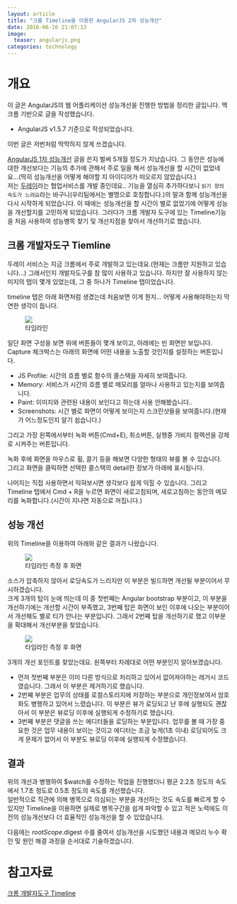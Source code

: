```yaml
---
layout: article
title: "크롬 Timeline을 이용한 AngularJS 2차 성능개선"
date: 2016-06-16 21:07:13
image:
  teaser: angularjs.png
categories: technology
---
```


# 개요

이 글은 AngularJS의 웹 어플리케이션 성능개선을 진행한 방법을 정리한 글입니다. 맥 크롬 기반으로 글을 작성했습니다.  
- AngularJS v1.5.7 기준으로 작성되었습니다.  

이번 글은 저번처럼 딱딱하지 않게 쓰겠습니다.  

 [AngularJS 1차 성능개선](http://kbs0327.github.io/blog/technology/angularjs-improve-performance/) 글을 쓴지 벌써 5개월 정도가 지났습니다. 그 동안은 성능에 대한 개선보다는 기능의 추가에 관해서 주로 일을 해서 성능개선을 할 시간이 없었네요...(딱히 성능개선을 어떻게 해야할 지 아이디어가 떠오르지 않았습니다.)   
 저는 [두레이](http://dooray.toast.com/)라는 협업서비스를 개발 중인데요.. 기능을 열심히 추가하다보니 `읽기 창의 속도가 느려요`라는 바구니(우리팀에서는 별명으로 호칭합니다.)의 말과 함께 성능개선을 다시 시작하게 되었습니다. 이 때에는 성능개선을 할 시간이 별로 없었기에 어떻게 성능을 개선할지를 고민하게 되었습니다. 그러다가 크롬 개발자 도구에 있는 Timeline기능을 처음 사용하여 성능병목 찾기 및 개선지점을 찾아서 개선하기로 했습니다.  

## 크롬 개발자도구 Tiemline  

 두레이 서비스는 지금 크롬에서 주로 개발하고 있는데요.(현재는 크롬만 지원하고 있습니다...) 그래서인지 개발자도구를 참 많이 사용하고 있습니다. 하지만 잘 사용하지 않는 미지의 탭이 몇개 있었는데, 그 중 하나가 Timeline 탭이었습니다.  

 timeline 탭은 아래 화면처럼 생겼는데 처음보면 이게 뭔지... 어떻게 사용해야하는지 막연한 생각이 듭니다.  

<figure>
	<a href="//kbs0327.github.io/blog/images/timeline_empty.jpg"><img src="//kbs0327.github.io/blog/images/timeline_empty.jpg"></a>
	<figcaption>타임라인</figcaption>
</figure>

 일단 화면 구성을 보면 위에 버튼들이 몇개 보이고, 아래에는 빈 화면만 보입니다. Capture 체크박스는 아래의 화면에 어떤 내용을 노출할 것인지를 설정하는 버튼입니다.  

 - JS Profile: 시간의 흐름 별로 함수의 콜스택을 자세히 보여줍니다.  
 - Memory: 서비스가 시간의 흐름 별로 메모리를 얼마나 사용하고 있는지를 보여줍니다.  
 - Paint: 이미지와 관련된 내용이 보인다고 하는데 사용 안해봤습니다..  
 - Screenshots: 시간 별로 화면이 어떻게 보이는지 스크린샷들을 보여줍니다.(현재가 어느정도인지 알기 쉽습니다.)  

 그리고 가장 왼쪽에서부터 녹화 버튼(Cmd+E), 취소버튼, 실행중 가비지 컬렉션을 강제로 시켜주는 버튼입니다.  

 녹화 후에 화면을 마우스로 휠, 끌기 등을 해보면 다양한 형태의 뷰를 볼 수 있습니다.  
 그리고 화면을 클릭하면 선택한 콜스택의 detail한 정보가 아래에 표시됩니다.  

 나머지는 직접 사용하면서 익혀보시면 생각보다 쉽게 익힐 수 있습니다. 그리고 Timeline 탭에서 Cmd + R을 누르면 화면이 새로고침되며, 새로고침하는 동안의 메모리를 녹화합니다.(시간이 지나면 자동으로 꺼집니다.)  

## 성능 개선  

 위의 Timeline을 이용하여 아래와 같은 결과가 나왔습니다.  

<figure>
	<a href="//kbs0327.github.io/blog/images/timeline_full.jpg"><img src="//kbs0327.github.io/blog/images/timeline_full.jpg"></a>
	<figcaption>타임라인 측정 후 화면</figcaption>
</figure>

 소스가 압축하지 않아서 로딩속도가 느리지만 이 부분은 빌드하면 개선될 부분이어서 무시하겠습니다.  
 크게 3개의 탑이 눈에 띄는데 이 중 첫번째는 Angular bootstrap 부분이고, 이 부분을 개선하기에는 개선할 시간이 부족했고, 3번째 탑은 화면이 보인 이후에 나오는 부분이어서 개선해도 별로 티가 안나는 부분입니다. 그래서 2번째 탑을 개선하기로 했고 이부분을 확대해서 개선부분을 찾았습니다.  

<figure>
	<a href="//kbs0327.github.io/blog/images/timeline_expansion.jpg"><img src="//kbs0327.github.io/blog/images/timeline_expansion.jpg"></a>
	<figcaption>타임라인 측정 후 화면</figcaption>
</figure>

 3개의 개선 포인트를 찾았는데요. 왼쪽부터 차례대로 어떤 부분인지 알아보겠습니다. 

 - 먼저 첫번째 부분은 이미 다른 방식으로 처리하고 있어서 없어져야하는 레거시 코드였습니다. 그래서 이 부분은 제거하기로 했습니다.  
 - 2번째 부분은 업무의 상태를 로컬스토리지에 저장하는 부분으로 개인정보여서 암호화도 병행하고 있어서 느렸습니다. 이 부분은 뷰가 로딩되고 난 후에 실행되도 괜찮아서 이 부분은 뷰로딩 이후에 실행되게 수정하기로 했습니다.  
 - 3번째 부분은 댓글을 쓰는 에디터들을 로딩하는 부분입니다. 업무를 볼 때 가장 중요한 것은 업무 내용이 보이는 것이고 에디터는 조금 늦게(1초 이내) 로딩되어도 크게 문제가 없어서 이 부분도 뷰로딩 이후에 실행되게 수정했습니다.   

## 결과  

 위의 개선과 병행하여 $watch를 수정하는 작업을 진행했더니 평균 2.2초 정도의 속도에서 1.7초 정도로 0.5초 정도의 속도를 개선했습니다.  
 일반적으로 직관에 의해 병목으로 의심되는 부분을 개선하는 것도 속도를 빠르게 할 수 있지만 Timeline을 이용하면 실제로 병목구간을 쉽게 파악할 수 있고 적은 노력에도 이전의 성능개선보다 더 효율적인 성능개선을 할 수 있었습니다.  

 다음에는 $rootScope.$digest 수를 줄여서 성능개선을 시도했던 내용과 메모리 누수 확인 및 원인 해결 과정을 순서대로 기술하겠습니다.  

# 참고자료  

[크롬 개발자도구 Timeline](https://developer.chrome.com/devtools/docs/timeline)  
